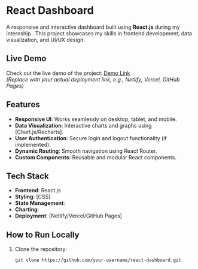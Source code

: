 # React Dashboard

A responsive and interactive dashboard built using **React.js** during my internship . This project showcases my skills in frontend development, data visualization, and UI/UX design.

## Live Demo

Check out the live demo of the project: [Demo Link](#)  
*(Replace with your actual deployment link, e.g., Netlify, Vercel, GitHub Pages)*

## Features

- **Responsive UI**: Works seamlessly on desktop, tablet, and mobile.
- **Data Visualization**: Interactive charts and graphs using [Chart.js/Recharts].
- **User Authentication**: Secure login and logout functionality (if implemented).
- **Dynamic Routing**: Smooth navigation using React Router.
- **Custom Components**: Reusable and modular React components.

## Tech Stack

- **Frontend**: React.js
- **Styling**: [CSS]
- **State Management**: 
- **Charting**:
- **Deployment**: [Netlify/Vercel/GitHub Pages]

## How to Run Locally

1. Clone the repository:
   ```bash
   git clone https://github.com/your-username/react-dashboard.git 

